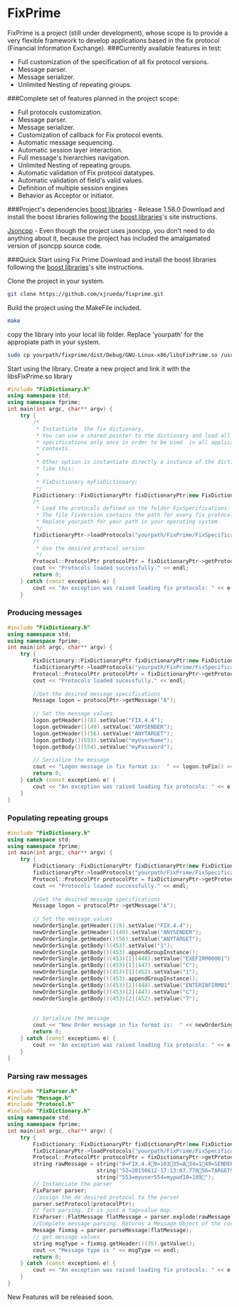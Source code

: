 # FixPrime

FixPrime is a project (still under development), whose scope is to provide a very flexible framework to develop applications based in the fix protocol (Financial Information Exchange). 
###Currently available features in test:
 - Full customization of the specification of all fix protocol versions.
 - Message parser.
 - Message serializer.
 - Unlimited Nesting of repeating groups.

###Complete set of features planned in the project scope:
  - Full protocols customization.
  - Message parser.
  - Message serializer.
  - Customization of callback for Fix protocol events.
  - Automatic message sequencing.
  - Automatic session layer interaction.
  - Full message's hierarchies navigation.
  - Unlimited Nesting of repeating groups.
  - Automatic validation of Fix protocol datatypes.
  - Automatic validation of field's valid values.
  - Definition of multiple session engines
  - Behavior as Acceptor or initiator.
 
###Project's dependencies
[boost libraries] - Release 1.58.0
Download and install the boost libraries following the [boost libraries]'s site instructions.

[Jsoncpp] - Even though the project uses jsoncpp, you don't need to do anything about it, because the project has included the amalgamated version of jsoncpp source code.

###Quick Start using Fix Prime
Download and install the boost libraries following the [boost libraries]'s site instructions.

Clone the project in your system.
``` sh
git clone https://github.com/xjrueda/fixprime.git
```
Build the project using the MakeFile included.
```sh
make
```
copy the library into your local lib folder. Replace 'yourpath' for the appropiate path in your system.
```sh
sudo cp yourpath/fixprime/dist/Debug/GNU-Linux-x86/libsFixPrime.so /usr/local/lib
```
Start using the library.  Create a new project and link it with the libsFixPrime.so library
``` c++  
#include "FixDictionary.h"
using namespace std;
using namespace fprime;
int main(int argc, char** argv) {
    try {
        /* 
         * Instantiate  the fix dictionary.
         * You can use a shared pointer to the dictionary and load all protocol 
         * specifications only once in order to be used  in all application 
         * contexts.
         * 
         * Other option is instantiate directly a instance of the dictionary 
         * like this:
         *  
         * FixDictionary myFixDictionary;
         */
        FixDictionary::FixDictionaryPtr fixDictionaryPtr(new FixDictionary);
        /*
         * Load the protocols defined on the folder FixSpecifications.
         * The file FixVersion contains the path for every fix protocol specification
         * Replace yourpath for your path in your operating system
         */
        fixDictionaryPtr->loadProtocols("yourpath/FixPrime/FixSpecifications/FixVersions.json");
        /*
         * Use the desired protocol version
         */
        Protocol::ProtocolPtr protocolPtr = fixDictionaryPtr->getProtocol("FIX.4.4");
        cout << "Protocols loaded successfully." << endl;
        return 0;
    } catch (const exception& e) {
        cout << "An exception was raised loading fix protocols: " << e.what() << endl;
    }
```
### Producing messages

``` c++  
#include "FixDictionary.h"
using namespace std;
using namespace fprime;
int main(int argc, char** argv) {
    try {
        FixDictionary::FixDictionaryPtr fixDictionaryPtr(new FixDictionary);
        fixDictionaryPtr->loadProtocols("yourpath/FixPrime/FixSpecifications/FixVersions.json");
        Protocol::ProtocolPtr protocolPtr = fixDictionaryPtr->getProtocol("FIX.4.4");
        cout << "Protocols loaded sucessfully." << endl;
      
        //Get the desired message specifications
        Message logon = protocolPtr->getMessage("A");
      
        // Set the message values
        logon.getHeader()(8).setValue("FIX.4.4");
        logon.getHeader()(49).setValue("ANYSENDER");
        logon.getHeader()(56).setValue("ANYTARGET");
        logon.getBody()(553).setValue("myUserName");
        logon.getBody()(554).setValue("myPassword");
        
        // Serialize the message
        cout << "Logon message in fix format is:  " << logon.toFix() << endl;
        return 0;
    } catch (const exception& e) {
        cout << "An exception was raised loading fix protocols: " << e.what() << endl;
    }
}
```
### Populating repeating groups
``` c++  
#include "FixDictionary.h"
using namespace std;
using namespace fprime;
int main(int argc, char** argv) {
    try {
        FixDictionary::FixDictionaryPtr fixDictionaryPtr(new FixDictionary);
        fixDictionaryPtr->loadProtocols("yourpath/FixPrime/FixSpecifications/FixVersions.json");
        Protocol::ProtocolPtr protocolPtr = fixDictionaryPtr->getProtocol("FIX.4.4");
        cout << "Protocols loaded successfully." << endl;
      
        //Get the desired message specifications
        Message logon = protocolPtr->getMessage("A");
      
        // Set the message values
        newOrderSingle.getHeader()(8).setValue("FIX.4.4");
        newOrderSingle.getHeader()(49).setValue("ANYSENDER");
        newOrderSingle.getHeader()(56).setValue("ANYTARGET");
        newOrderSingle.getBody()(453).setValue("1");
        newOrderSingle.getBody()(453).appendGroupInstance();
        newOrderSingle.getBody()(453)[1](448).setValue("EXEFIRM00001");
        newOrderSingle.getBody()(453)[1](447).setValue("C");
        newOrderSingle.getBody()(453)[1](452).setValue("1");
        newOrderSingle.getBody()(453).appendGroupInstance();
        newOrderSingle.getBody()(453)[2](448).setValue("ENTERINFIRM01");
        newOrderSingle.getBody()(453)[2](447).setValue("C");
        newOrderSingle.getBody()(453)[2](452).setValue("7");
        
        
        // Serialize the message
        cout << "New Order message in fix format is:  " << newOrderSingle.toFix() << endl;
        return 0;
    } catch (const exception& e) {
        cout << "An exception was raised loading fix protocols: " << e.what() << endl;
    }
}
```
### Parsing raw messages
``` c++  
#include "FixParser.h"
#include "Message.h"
#include "Protocol.h"
#include "FixDictionary.h"
using namespace std;
using namespace fprime;
int main(int argc, char** argv) {
    try {
        FixDictionary::FixDictionaryPtr fixDictionaryPtr(new FixDictionary);
        fixDictionaryPtr->loadProtocols("yourpath/FixPrime/FixSpecifications/FixVersions.json");
        Protocol::ProtocolPtr protocolPtr = fixDictionaryPtr->getProtocol("FIX.4.4");
        string rawMessage = string("8=FIX.4.49=10335=A34=149=SENDER50=123X05") +
                            string("52=20150612-17:13:07.77856=TARGET98=0108=10141=Y") +
                            string("553=myuser554=mypwd10=189");
        // Instanciate the parser        
        FixParser parser;
        //assign the de desired protocol to the parser
        parser.setProtocol(protocolPtr);
        // fast parsing. It is just a tag=value map.
        FixParser::FlatMessage flatMessage = parser.explode(rawMessage);
        //Complete message parsing. Returns a Message Object of the corresponding fix message type
        Message fixmsg = parser.parseMessage(flatMessage);
        // get message values
        string msgType = fixmsg.getHeader()(35).getValue();
        cout << "Message type is " << msgType << endl;
        return 0;
    } catch (const exception& e) {
        cout << "An exception was raised loading fix protocols: " << e.what() << endl;
    }
}
```

New Features will be released soon.


[Boost libraries]:http://www.boost.org
[Jsoncpp]:https://github.com/open-source-parsers/jsoncpp